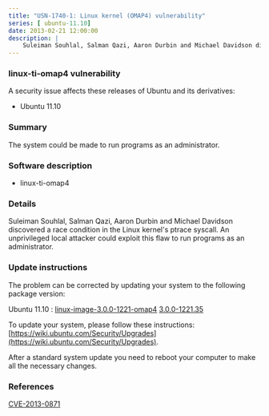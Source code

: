 ```yaml
---
title: "USN-1740-1: Linux kernel (OMAP4) vulnerability"
series: [ ubuntu-11.10]
date: 2013-02-21 12:00:00
description: |
    Suleiman Souhlal, Salman Qazi, Aaron Durbin and Michael Davidson discovered a race condition in the Linux kernel&#39;s ptrace syscall. An unprivileged local attacker could exploit this flaw to run programs as an administrator. 
--- 
```

 
### linux-ti-omap4 vulnerability

A security issue affects these releases of Ubuntu and its derivatives:

* Ubuntu 11.10

### Summary

The system could be made to run programs as an administrator. 

### Software description

* linux-ti-omap4 

### Details

Suleiman Souhlal, Salman Qazi, Aaron Durbin and Michael Davidson discovered a race condition in the Linux kernel&#39;s ptrace syscall. An unprivileged local attacker could exploit this flaw to run programs as an administrator. 

### Update instructions

The problem can be corrected by updating your system to the following package version:

Ubuntu 11.10
 : [linux-image-3.0.0-1221-omap4](https://launchpad.net/ubuntu/+source/linux-ti-omap4) <span> [3.0.0-1221.35](https://launchpad.net/ubuntu/+source/linux-ti-omap4/3.0.0-1221.35) </span> 

To update your system, please follow these instructions: [https://wiki.ubuntu.com/Security/Upgrades](https://wiki.ubuntu.com/Security/Upgrades).

After a standard system update you need to reboot your computer to make all the necessary changes. 

### References

 [CVE-2013-0871](http://people.ubuntu.com/~ubuntu-security/cve/CVE-2013-0871)
 
